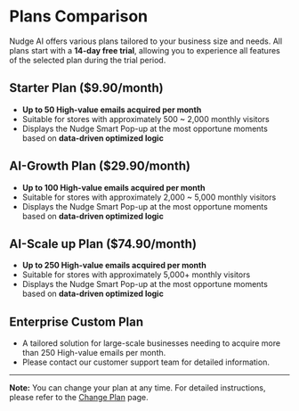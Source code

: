 # Plans Comparison

Nudge AI offers various plans tailored to your business size and needs. All plans start with a **14-day free trial**, allowing you to experience all features of the selected plan during the trial period.

## Starter Plan ($9.90/month)

*   **Up to 50 High-value emails acquired per month**
*   Suitable for stores with approximately 500 ~ 2,000 monthly visitors
*   Displays the Nudge Smart Pop-up at the most opportune moments based on **data-driven optimized logic**

## AI-Growth Plan ($29.90/month)

*   **Up to 100 High-value emails acquired per month**
*   Suitable for stores with approximately 2,000 ~ 5,000 monthly visitors
*   Displays the Nudge Smart Pop-up at the most opportune moments based on **data-driven optimized logic**

## AI-Scale up Plan ($74.90/month)

*   **Up to 250 High-value emails acquired per month**
*   Suitable for stores with approximately 5,000+ monthly visitors
*   Displays the Nudge Smart Pop-up at the most opportune moments based on **data-driven optimized logic**

## Enterprise Custom Plan

*   A tailored solution for large-scale businesses needing to acquire more than 250 High-value emails per month.
*   Please contact our customer support team for detailed information.

---

**Note:** You can change your plan at any time. For detailed instructions, please refer to the [Change Plan](../change-plan/index.md) page.
